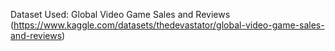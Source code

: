 Dataset Used: Global Video Game Sales and Reviews (https://www.kaggle.com/datasets/thedevastator/global-video-game-sales-and-reviews) 
